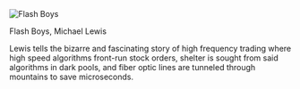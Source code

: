 <img src="../../public/images/book_covers/flashboys.jpg" id="cover" alt="Flash Boys"/>
<p id="title">Flash Boys, Michael Lewis</p>

Lewis tells the bizarre and fascinating story of high frequency trading where high speed algorithms front-run stock orders, shelter is sought from said algorithms in dark pools, and fiber optic lines are tunneled through mountains to save microseconds.
